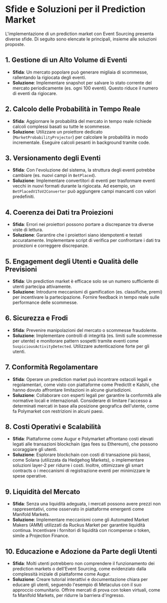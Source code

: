 # Sfide e Soluzioni per il Prediction Market

L'implementazione di un prediction market con Event Sourcing presenta diverse sfide. Di seguito sono elencate le principali, insieme alle soluzioni proposte.

## 1. Gestione di un Alto Volume di Eventi

- **Sfida**: Un mercato popolare può generare migliaia di scommesse, rallentando la rigiocata degli eventi.
- **Soluzione**: Implementare snapshot per salvare lo stato corrente del mercato periodicamente (es. ogni 100 eventi). Questo riduce il numero di eventi da rigiocare.

## 2. Calcolo delle Probabilità in Tempo Reale

- **Sfida**: Aggiornare le probabilità del mercato in tempo reale richiede calcoli complessi basati su tutte le scommesse.
- **Soluzione**: Utilizzare un proiettore dedicato (`MarketProbabilityProjector`) per calcolare le probabilità in modo incrementale. Eseguire calcoli pesanti in background tramite code.

## 3. Versionamento degli Eventi

- **Sfida**: Con l'evoluzione del sistema, la struttura degli eventi potrebbe cambiare (es. nuovi campi in `BetPlaced`).
- **Soluzione**: Implementare convertitori di eventi per trasformare eventi vecchi in nuovi formati durante la rigiocata. Ad esempio, un `BetPlacedV1ToV2Converter` può aggiungere campi mancanti con valori predefiniti.

## 4. Coerenza dei Dati tra Proiezioni

- **Sfida**: Errori nei proiettori possono portare a discrepanze tra diverse viste di lettura.
- **Soluzione**: Garantire che i proiettori siano idempotenti e testati accuratamente. Implementare script di verifica per confrontare i dati tra proiezioni e correggere discrepanze.

## 5. Engagement degli Utenti e Qualità delle Previsioni

- **Sfida**: Un prediction market è efficace solo se un numero sufficiente di utenti partecipa attivamente.
- **Soluzione**: Introdurre meccanismi di gamification (es. classifiche, premi) per incentivare la partecipazione. Fornire feedback in tempo reale sulle performance delle scommesse.

## 6. Sicurezza e Frodi

- **Sfida**: Prevenire manipolazioni del mercato o scommesse fraudolente.
- **Soluzione**: Implementare controlli di integrità (es. limiti sulle scommesse per utente) e monitorare pattern sospetti tramite eventi come `SuspiciousActivityDetected`. Utilizzare autenticazione forte per gli utenti.

## 7. Conformità Regolamentare

- **Sfida**: Operare un prediction market può incontrare ostacoli legali e regolamentari, come visto con piattaforme come PredictIt e Kalshi, che hanno dovuto affrontare limitazioni in alcune giurisdizioni.
- **Soluzione**: Collaborare con esperti legali per garantire la conformità alle normative locali e internazionali. Considerare di limitare l'accesso a determinati mercati in base alla posizione geografica dell'utente, come fa Polymarket con restrizioni in alcuni paesi.

## 8. Costi Operativi e Scalabilità

- **Sfida**: Piattaforme come Augur e Polymarket affrontano costi elevati legati alle transazioni blockchain (gas fees su Ethereum), che possono scoraggiare gli utenti.
- **Soluzione**: Esplorare blockchain con costi di transazione più bassi, come Solana (utilizzata da Hedgehog Markets), o implementare soluzioni layer-2 per ridurre i costi. Inoltre, ottimizzare gli smart contracts o i meccanismi di registrazione eventi per minimizzare le spese operative.

## 9. Liquidità del Mercato

- **Sfida**: Senza una liquidità adeguata, i mercati possono avere prezzi non rappresentativi, come osservato in piattaforme emergenti come Manifold Markets.
- **Soluzione**: Implementare meccanismi come gli Automated Market Makers (AMM) utilizzati da Ruckus Market per garantire liquidità continua. Incentivare i fornitori di liquidità con ricompense o token, simile a Projection Finance.

## 10. Educazione e Adozione da Parte degli Utenti

- **Sfida**: Molti utenti potrebbero non comprendere il funzionamento dei prediction markets o dell'Event Sourcing, come evidenziato dalla complessità iniziale di piattaforme come Augur.
- **Soluzione**: Creare tutorial interattivi e documentazione chiara per educare gli utenti, seguendo l'esempio di Metaculus con il suo approccio comunitario. Offrire mercati di prova con token virtuali, come fa Manifold Markets, per ridurre la barriera d'ingresso.
